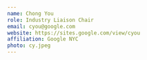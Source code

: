 ```yaml
---
name: Chong You
role: Industry Liaison Chair
email: cyou@google.com
website: https://sites.google.com/view/cyou
affiliation: Google NYC
photo: cy.jpeg
---
```

